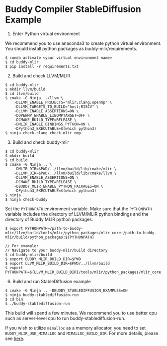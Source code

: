# Buddy Compiler StableDiffusion Example
1. Enter Python virtual environment

We recommend you to use anaconda3 to create python virtual environment. You should install python packages as buddy-mlir/requirements.

```
$ conda activate <your virtual environment name>
$ cd buddy-mlir
$ pip install -r requirements.txt
```

2. Build and check LLVM/MLIR

```
$ cd buddy-mlir
$ mkdir llvm/build
$ cd llvm/build
$ cmake -G Ninja ../llvm \
    -DLLVM_ENABLE_PROJECTS="mlir;clang;openmp" \
    -DLLVM_TARGETS_TO_BUILD="host;RISCV" \
    -DLLVM_ENABLE_ASSERTIONS=ON \
    -DOPENMP_ENABLE_LIBOMPTARGET=OFF \
    -DCMAKE_BUILD_TYPE=RELEASE \
    -DMLIR_ENABLE_BINDINGS_PYTHON=ON \
    -DPython3_EXECUTABLE=$(which python3)
$ ninja check-clang check-mlir omp
```

3. Build and check buddy-mlir

```
$ cd buddy-mlir
$ mkdir build
$ cd build
$ cmake -G Ninja .. \
    -DMLIR_DIR=$PWD/../llvm/build/lib/cmake/mlir \
    -DLLVM_DIR=$PWD/../llvm/build/lib/cmake/llvm \
    -DLLVM_ENABLE_ASSERTIONS=ON \
    -DCMAKE_BUILD_TYPE=RELEASE \
    -DBUDDY_MLIR_ENABLE_PYTHON_PACKAGES=ON \
    -DPython3_EXECUTABLE=$(which python3)
$ ninja
$ ninja check-buddy
```

Set the `PYTHONPATH` environment variable. Make sure that the `PYTHONPATH` variable includes the directory of LLVM/MLIR python bindings and the directory of Buddy MLIR python packages.

```
$ export PYTHONPATH=/path-to-buddy-mlir/llvm/build/tools/mlir/python_packages/mlir_core:/path-to-buddy-mlir/build/python_packages:${PYTHONPATH}

// For example:
// Navigate to your buddy-mlir/build directory
$ cd buddy-mlir/build
$ export BUDDY_MLIR_BUILD_DIR=$PWD
$ export LLVM_MLIR_BUILD_DIR=$PWD/../llvm/build
$ export PYTHONPATH=${LLVM_MLIR_BUILD_DIR}/tools/mlir/python_packages/mlir_core:${BUDDY_MLIR_BUILD_DIR}/python_packages:${PYTHONPATH}
```

6. Build and run StableDiffusion example

```
$ cmake -G Ninja .. -DBUDDY_STABLEDIFFUSION_EXAMPLES=ON
$ ninja buddy-stablediffusion-run
$ cd bin
$ ./buddy-stablediffusion-run
```
This build will spend a few minutes. We recommend you to use better cpu such as server-level cpu to run buddy-stablediffusion-run.

If you wish to utilize `mimalloc` as a memory allocator, you need to set `BUDDY_MLIR_USE_MIMALLOC` and `MIMALLOC_BUILD_DIR`.
For more details, please see [here](../../thirdparty/README.md#the-mimalloc-allocator).
